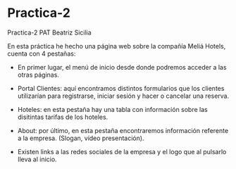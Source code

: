 # Practica-2
Practica-2 PAT Beatriz Sicilia 

En esta práctica he hecho una página web sobre la compañía Meliá Hotels, cuenta con 4 pestañas: 
- En primer lugar, el menú de inicio desde donde podremos acceder a las otras páginas. 
  
- Portal Clientes: aquí encontramos distintos formularios que los clientes utilizarían para registrarse, iniciar sesión y hacer o cancelar una reserva. 
  
- Hoteles: en esta pestaña hay una tabla con información sobre las disitintas tarifas de los hoteles. 
  
- About: por último, en esta pestaña encontraremos información referente a la empresa. (Slogan, vídeo presentación). 

- Existen links a las redes sociales de la empresa y el logo que al pulsarlo lleva al inicio. 
